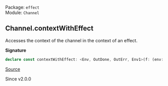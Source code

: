Package: `effect`<br />
Module: `Channel`<br />

## Channel.contextWithEffect

Accesses the context of the channel in the context of an effect.

**Signature**

```ts
declare const contextWithEffect: <Env, OutDone, OutErr, Env1>(f: (env: Context.Context<Env>) => Effect.Effect<OutDone, OutErr, Env1>) => Channel<never, unknown, OutErr, unknown, OutDone, unknown, Env | Env1>
```

[Source](https://github.com/Effect-TS/effect/tree/main/packages/effect/src/Channel.ts#L795)

Since v2.0.0